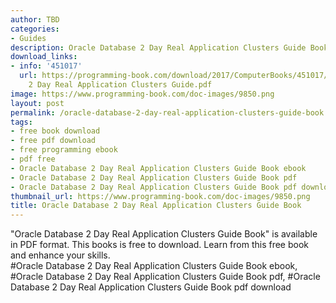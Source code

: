 ```yaml
---
author: TBD
categories:
- Guides
description: Oracle Database 2 Day Real Application Clusters Guide Book
download_links:
- info: '451017'
  url: https://programming-book.com/download/2017/ComputerBooks/451017/Oracle Database
    2 Day Real Application Clusters Guide.pdf
image: https://www.programming-book.com/doc-images/9850.png
layout: post
permalink: /oracle-database-2-day-real-application-clusters-guide-book.html
tags:
- free book download
- free pdf download
- free programming ebook
- pdf free
- Oracle Database 2 Day Real Application Clusters Guide Book ebook
- Oracle Database 2 Day Real Application Clusters Guide Book pdf
- Oracle Database 2 Day Real Application Clusters Guide Book pdf download
thumbnail_url: https://www.programming-book.com/doc-images/9850.png
title: Oracle Database 2 Day Real Application Clusters Guide Book
---
```


 
<div class="item-desc text-justify">
  "Oracle Database 2 Day Real Application Clusters Guide Book" is available in PDF format. This books is free to download. Learn from this free book and enhance your skills.
  <br>
  #Oracle Database 2 Day Real Application Clusters Guide Book ebook, #Oracle Database 2 Day Real Application Clusters Guide Book pdf, #Oracle Database 2 Day Real Application Clusters Guide Book pdf download
</div>